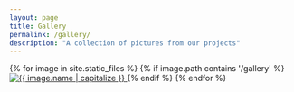 ```yaml
---
layout: page
title: Gallery
permalink: /gallery/
description: "A collection of pictures from our projects"
---
```


<section class="photos">
{% for image in site.static_files %}
{% if image.path contains '/gallery' %}
<a href="{{  image.path }}">
<img src="{{ image.path }}" alt="{{ image.name | capitalize }}" loading="lazy" class="photos_img">
</a>
{% endif %}
{% endfor %}
</section>